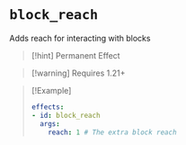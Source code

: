 # `block_reach`

Adds reach for interacting with blocks

> [!hint] Permanent Effect

> [!warning] Requires 1.21+

> [!Example]
> ```yaml
> effects:
> - id: block_reach
>   args:
>     reach: 1 # The extra block reach
> ```

